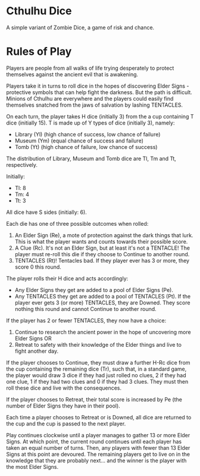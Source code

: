 # Cthulhu Dice
A simple variant of Zombie Dice, a game of risk and chance.

# Rules of Play
Players are people from all walks of life trying desperately to protect themselves against the ancient evil that is awakening.

Players take it in turns to roll dice in the hopes of discovering Elder Signs - protective symbols that can help fight the darkness. But the path is difficult. Minions of Cthulhu are everywhere and the players could easily find themselves snatched from the jaws of salvation by lashing TENTACLES.

On each turn, the player takes H dice (initially 3) from the a cup containing T dice (initially 15). T is made up of Y types of dice (initially 3), namely:
 - Library (Yl) (high chance of success, low chance of failure)
 - Museum (Ym) (equal chance of success and failure)
 - Tomb (Yt) (high chance of failure, low chance of success)

The distribution of Library, Museum and Tomb dice are Tl, Tm and Tt, respectively.

Initially:
 - Tl: 8
 - Tm: 4
 - Tt: 3

All dice have S sides (initially: 6).

Each die has one of three possible outcomes when rolled:
 1. An Elder Sign (Re), a mote of protection against the dark things that lurk. This is what the player wants and counts towards their possible score.
 1. A Clue (Rc). It's not an Elder Sign, but at least it's not a TENTACLE! The player must re-roll this die if they choose to Continue to another round.
 1. TENTACLES (Rt)! Tentacles bad. If they player ever has 3 or more, they score 0 this round.

The player rolls their H dice and acts accordingly:
 - Any Elder Signs they get are added to a pool of Elder Signs (Pe).
 - Any TENTACLES they get are added to a pool of TENTACLES (Pt). If the player ever gets 3 (or more) TENTACLES, they are Downed. They score nothing this round and cannot Continue to another round.

If the player has 2 or fewer TENTACLES, they now have a choice:
 1. Continue to research the ancient power in the hope of uncovering more Elder Signs OR
 1. Retreat to safety with their knowledge of the Elder things and live to fight another day.

If the player chooses to Continue, they must draw a further H-Rc dice from the cup containing the remaining dice (Tr), such that, in a standard game, the player would draw 3 dice if they had just rolled no clues, 2 if they had one clue, 1 if they had two clues and 0 if they had 3 clues. They must then roll these dice and live with the consequences.

If the player chooses to Retreat, their total score is increased by Pe (the number of Elder Signs they have in their pool).

Each time a player chooses to Retreat or is Downed, all dice are returned to the cup and the cup is passed to the next player.

Play continues clockwise until a player manages to gather 13 or more Elder Signs. At which point, the current round continues until each player has taken an equal number of turns. Then, any players with fewer than 13 Elder Signs at this point are devoured. The remaining players get to live on in the knowledge that they are probably next... and the winner is the player with the most Elder Signs.